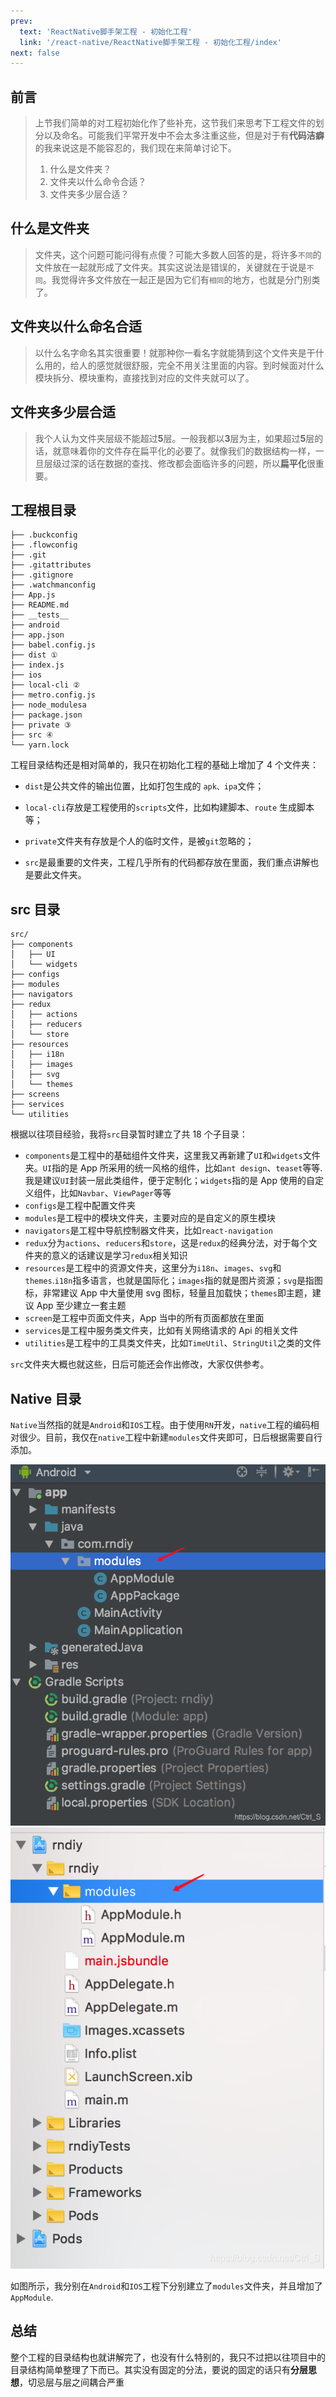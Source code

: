```yaml
---
prev: 
  text: 'ReactNative脚手架工程 - 初始化工程'
  link: '/react-native/ReactNative脚手架工程 - 初始化工程/index'
next: false
---
```

## 前言

> 上节我们简单的对工程初始化作了些补充，这节我们来思考下工程文件的划分以及命名。可能我们平常开发中不会太多注重这些，但是对于有**代码洁癖**的我来说这是不能容忍的，我们现在来简单讨论下。
>
> 1. 什么是文件夹？
> 2. 文件夹以什么命令合适？
> 3. 文件夹多少层合适？

## 什么是文件夹

> 文件夹，这个问题可能问得有点傻？可能大多数人回答的是，将许多`不同`的文件放在一起就形成了文件夹。其实这说法是错误的，关键就在于说是`不同`。我觉得许多文件放在一起正是因为它们有`相同`的地方，也就是分门别类了。

## 文件夹以什么命名合适

> 以什么名字命名其实很重要！就那种你一看名字就能猜到这个文件夹是干什么用的，给人的感觉就很舒服，完全不用关注里面的内容。到时候面对什么模块拆分、模块重构，直接找到对应的文件夹就可以了。

## 文件夹多少层合适

> 我个人认为文件夹层级不能超过**5**层。一般我都以**3**层为主，如果超过**5**层的话，就意味着你的文件存在扁平化的必要了。就像我们的数据结构一样，一旦层级过深的话在数据的查找、修改都会面临许多的问题，所以**扁平化**很重要。

## 工程根目录

```
├── .buckconfig
├── .flowconfig
├── .git
├── .gitattributes
├── .gitignore
├── .watchmanconfig
├── App.js
├── README.md
├── __tests__
├── android
├── app.json
├── babel.config.js
├── dist ①
├── index.js
├── ios
├── local-cli ②
├── metro.config.js
├── node_modulesa
├── package.json
├── private ③
├── src ④
└── yarn.lock
```

工程目录结构还是相对简单的，我只在初始化工程的基础上增加了 4 个文件夹：

- `dist`是公共文件的输出位置，比如打包生成的 `apk、ipa`文件；

- `local-cli`存放是工程使用的`scripts`文件，比如构建脚本、`route` 生成脚本等；

- `private`文件夹有存放是个人的临时文件，是被`git`忽略的；
- `src`是最重要的文件夹，工程几乎所有的代码都存放在里面，我们重点讲解也是要此文件夹。

## src 目录

```
src/
├── components
│   ├── UI
│   └── widgets
├── configs
├── modules
├── navigators
├── redux
│   ├── actions
│   ├── reducers
│   └── store
├── resources
│   ├── i18n
│   ├── images
│   ├── svg
│   └── themes
├── screens
├── services
└── utilities
```

根据以往项目经验，我将`src`目录暂时建立了共 18 个子目录：

- `components`是工程中的基础组件文件夹，这里我又再新建了`UI`和`widgets`文件夹。`UI`指的是 App 所采用的统一风格的组件，比如`ant design`、`teaset`等等.我是建议`UI`封装一层此类组件，便于定制化；`widgets`指的是 App 使用的自定义组件，比如`Navbar`、`ViewPager`等等
- `configs`是工程中配置文件夹
- `modules`是工程中的模块文件夹，主要对应的是自定义的原生模块
- `navigators`是工程中导航控制器文件夹，比如`react-navigation`
- `redux`分为`actions`、`reducers`和`store`，这是`redux`的经典分法，对于每个文件夹的意义的话建议是学习`redux`相关知识
- `resources`是工程中的资源文件夹，这里分为`i18n`、`images`、`svg`和`themes`.`i18n`指多语言，也就是国际化；`images`指的就是图片资源；`svg`是指图标，非常建议 App 中大量使用 svg 图标，轻量且加载快；`themes`即主题，建议 App 至少建立一套主题
- `screen`是工程中页面文件夹，App 当中的所有页面都放在里面
- `services`是工程中服务类文件夹，比如有关网络请求的 Api 的相关文件
- `utilities`是工程中的工具类文件夹，比如`TimeUtil`、`StringUtil`之类的文件

`src`文件夹大概也就这些，日后可能还会作出修改，大家仅供参考。

## Native 目录

`Native`当然指的就是`Android`和`IOS`工程。由于使用`RN`开发，`native`工程的编码相对很少。目前，我仅在`native`工程中新建`modules`文件夹即可，日后根据需要自行添加。

![在这里插入图片描述](706d1197056c11e222ce27c36588127e.png)
![在这里插入图片描述](5205af297fc6dd8b46d39060c706d220.png)

如图所示，我分别在`Android`和`IOS`工程下分别建立了`modules`文件夹，并且增加了`AppModule`.

## 总结

整个工程的目录结构也就讲解完了，也没有什么特别的，我只不过把以往项目中的目录结构简单整理了下而已。其实没有固定的分法，要说的固定的话只有**分层思想**，切忌层与层之间耦合严重
